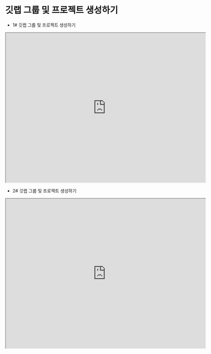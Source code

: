 # 깃랩 그룹 및 프로젝트 생성하기

- 1# 깃랩 그룹 및 프로젝트 생성하기
<iframe src="https://drive.google.com/file/d/11nHGwZBb7bk_zka9y5uKo6Vm2sFR0ObR/preview" width="640" height="480"></iframe>

- 2# 깃랩 그룹 및 프로젝트 생성하기
<iframe src="https://drive.google.com/file/d/1AJWmm7rftx_DpdMtSRV32ReIMWbZ8p4W/preview" width="640" height="480"></iframe>